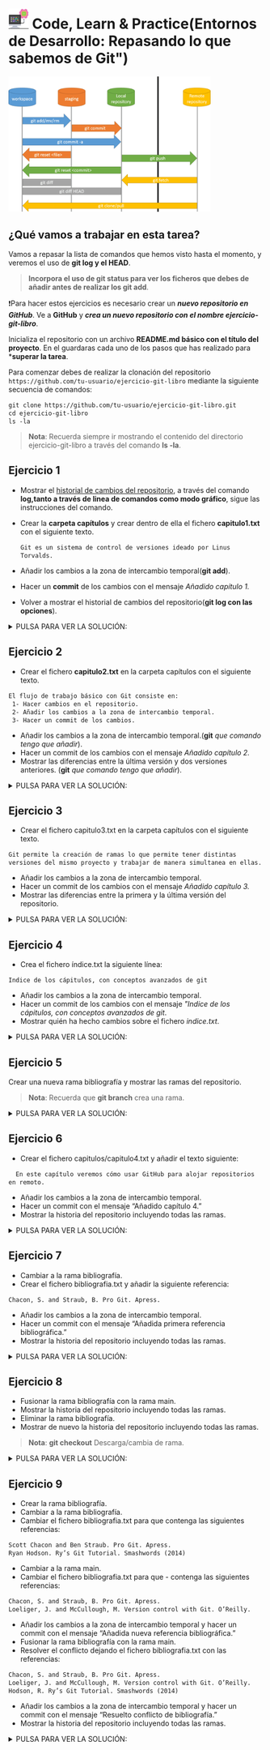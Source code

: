 # <img src=../../../../../images/computer.png width="40"> Code, Learn & Practice(Entornos de Desarrollo: Repasando lo que sabemos de Git")

<img src="images/git-workflow.png" width="400px">


## ¿Qué vamos a trabajar en esta tarea?

Vamos a repasar la lista de comandos que hemos visto hasta el momento, y veremos el uso de **git log y el HEAD**.

> **Incorpora el uso de git status para ver los ficheros que debes de añadir antes de realizar los git add**.

❗️Para hacer estos ejercicios es necesario crear un ***nuevo repositorio en GitHub***.
Ve a **GitHub** y ***crea un nuevo repositorio con el nombre ejercicio-git-libro***.

Inicializa el repositorio con un archivo **README.md básico con el título del proyecto**. En el guardaras cada uno de los pasos que has realizado para ***superar la tarea**.

Para comenzar debes de realizar la clonación del repositorio `https://github.com/tu-usuario/ejercicio-git-libro` mediante la siguiente secuencia de comandos:

```console
git clone https://github.com/tu-usuario/ejercicio-git-libro.git
cd ejercicio-git-libro
ls -la
```

>**Nota**: Recuerda siempre ir mostrando el contenido del directorio ejercicio-git-libro a través del comando **ls -la**.

## Ejercicio 1

- Mostrar el [historial de cambios del repositorio](https://github.com/jpexposito/code-learn/blob/main/comun/git/COMANDOS.md#git-log), a través del comando **log,tanto a través de linea de comandos como modo gráfico**, sigue las instrucciones del comando.
- Crear la **carpeta capítulos** y crear dentro de ella el fichero **capitulo1.txt** con el siguiente texto.
  
  ```console
  Git es un sistema de control de versiones ideado por Linus Torvalds.
  ```

- Añadir los cambios a la zona de intercambio temporal(**git add**).
- Hacer un **commit** de los cambios con el mensaje *Añadido capítulo 1.*
- Volver a mostrar el historial de cambios del repositorio(**git log con las opciones**).

<details>
  <summary>PULSA PARA VER LA SOLUCIÓN:</summary>

 ```console
 git log
 mkdir capitulos
 cat > capitulos/capitulo1.txt
 Git es un sistema de control de versiones ideado por Linus Torvalds.
 ```

>**Nota**: **Ctrl+D** nos permite salir del cat.

> ** También puedes trabajar con VSCODE** para la creación y manipulación de carpetas y ficheros**.

```console
 git add .
 git commit -m "Añadido capítulo 1."
 git log
 ```

 >**Nota**: **git add** permite añadir elementos al especio de intercambio.
 **git log** permite ver el historico de cambios.

</details>

## Ejercicio 2

- Crear el fichero **capitulo2.txt** en la carpeta capítulos con el siguiente texto.

```console
El flujo de trabajo básico con Git consiste en:
 1- Hacer cambios en el repositorio.
 2- Añadir los cambios a la zona de intercambio temporal.
 3- Hacer un commit de los cambios.
```

- Añadir los cambios a la zona de intercambio temporal.(**git** *que comando tengo que añadir*).
- Hacer un commit de los cambios con el mensaje *Añadido capítulo 2.*
- Mostrar las diferencias entre la última versión y dos versiones anteriores.
(**git** *que comando tengo que añadir*).

<details>
  <summary>PULSA PARA VER LA SOLUCIÓN:</summary>

```console
 cat > capitulos/capitulo2.txt
 El flujo de trabajo básico con Git consiste en:
 1- Hacer cambios en el repositorio.
 2- Añadir los cambios a la zona de intercambio temporal.
 3- Hacer un commit de los cambios.
 ```

 >**Nota**:**Ctrl+D**, sale del cat.

 ```code
 git add .
 git commit -m "Añadido capítulo 2."
 git diff HEAD~2..HEAD
```

>**Nota**: **HEAD** Apunta al último cambio del repositorio.

</details>

## Ejercicio 3

- Crear el fichero capitulo3.txt en la carpeta capítulos con el siguiente texto.

```console
Git permite la creación de ramas lo que permite tener distintas versiones del mismo proyecto y trabajar de manera simultanea en ellas.
```

- Añadir los cambios a la zona de intercambio temporal.
- Hacer un commit de los cambios con el mensaje *Añadido capítulo 3.*
- Mostrar las diferencias entre la primera y la última versión del repositorio.

<details>
  <summary>PULSA PARA VER LA SOLUCIÓN:</summary>

```console
 > cat > capitulos/capitulo3.txt
 Git permite la creación de ramas lo que permite tener distintas versiones del mismo proyecto y trabajar de manera simultanea en ellas.
 ```

*Ctrl+D* **recuerdas lo que hacia?**.

```console
git add .
git commit -m "Añadido capítulo 3."
git log
 git diff <codigo hash de la primera version>..HEAD
```

</details>

## Ejercicio 4

- Crea el fichero índice.txt la siguiente línea:

```console
Indice de los cápitulos, con conceptos avanzados de git
```

- Añadir los cambios a la zona de intercambio temporal.
- Hacer un commit de los cambios con el mensaje *"Indice de los cápitulos, con conceptos avanzados de git*.
- Mostrar quién ha hecho cambios sobre el fichero *indice.txt*.

<details>
  <summary>PULSA PARA VER LA SOLUCIÓN:</summary>

```console
 cat > indice.txt
 git add .
 git commit -m "Se crea el indice."
 echo "Indice de los cápitulos, con conceptos avanzados de git" >> indice.txt
 git add .
 git commit -m "Añadido el índice ."
 git annotate indice.txt
 ```

</details>

## Ejercicio 5

Crear una nueva rama bibliografía y mostrar las ramas del repositorio.

>**Nota**: Recuerda que **git branch** crea una rama.

<details>
  <summary>PULSA PARA VER LA SOLUCIÓN:</summary>

```console
  git branch bibliografia
  git branch -av
```

</details>


## Ejercicio 6

- Crear el fichero capitulos/capitulo4.txt y añadir el texto siguiente:

```console
  En este capítulo veremos cómo usar GitHub para alojar repositorios en remoto.
```

- Añadir los cambios a la zona de intercambio temporal.
- Hacer un commit con el mensaje “Añadido capítulo 4.”
- Mostrar la historia del repositorio incluyendo todas las ramas.

<details>
 <summary>PULSA PARA VER LA SOLUCIÓN:</summary>

```console
cat > capitulos/capitulo4.txt
En este capítulo veremos cómo usar GitHub para alojar repositorios en remoto.
```

Ctrl+D

```console
git add .
git commit -m "Añadido capítulo 4."
git log --graph --all --oneline
```

>**Nota**: Observa la salida del comando **git log --graph --all --oneline**.

</details>

## Ejercicio 7

- Cambiar a la rama bibliografía.
- Crear el fichero bibliografia.txt y añadir la siguiente referencia:

```console
Chacon, S. and Straub, B. Pro Git. Apress.
```

- Añadir los cambios a la zona de intercambio temporal.
- Hacer un commit con el mensaje “Añadida primera referencia bibliográfica.”
- Mostrar la historia del repositorio incluyendo todas las ramas.

<details>
  <summary>PULSA PARA VER LA SOLUCIÓN:</summary>

```console
 git checkout bibliografia
 cat > bibliografia.txt
 - Chacon, S. and Straub, B. Pro Git. Apress.
 ```

**Ctrl+D**

```console
git add .
git commit -m "Añadida primera referencia bibliográfica."
git log --graph --all --oneline
```

</details>

## Ejercicio 8

- Fusionar la rama bibliografía con la rama main.
- Mostrar la historia del repositorio incluyendo todas las ramas.
- Eliminar la rama bibliografía.
- Mostrar de nuevo la historia del repositorio incluyendo todas las ramas.

>**Nota**: **git checkout** Descarga/cambia de rama.


<details>
  <summary>PULSA PARA VER LA SOLUCIÓN:</summary>

 ```console
  git checkout main
  git merge bibliografia
  git log --graph --all --oneline
  git branch -d bibliografia
  git log --graph --all --oneline
 ```

 </details>

## Ejercicio 9
- Crear la rama bibliografía.
- Cambiar a la rama bibliografía.
- Cambiar el fichero bibliografia.txt para que contenga las siguientes referencias:

```cosole
Scott Chacon and Ben Straub. Pro Git. Apress.
Ryan Hodson. Ry’s Git Tutorial. Smashwords (2014)
```

- Cambiar a la rama main.
- Cambiar el fichero bibliografia.txt para que  - contenga las siguientes referencias:

```console
Chacon, S. and Straub, B. Pro Git. Apress.
Loeliger, J. and McCullough, M. Version control with Git. O’Reilly.
```

- Añadir los cambios a la zona de intercambio temporal y hacer un commit con el mensaje “Añadida nueva referencia bibliográfica.”
- Fusionar la rama bibliografía con la rama main.
- Resolver el conflicto dejando el fichero bibliografia.txt con las referencias:

```console
Chacon, S. and Straub, B. Pro Git. Apress.
Loeliger, J. and McCullough, M. Version control with Git. O’Reilly.
Hodson, R. Ry’s Git Tutorial. Smashwords (2014)
```

- Añadir los cambios a la zona de intercambio temporal y hacer un commit con el mensaje “Resuelto conflicto de bibliografía.”
- Mostrar la historia del repositorio incluyendo todas las ramas.

<details>
  <summary>PULSA PARA VER LA SOLUCIÓN:</summary>

 ```console
 git branch bibliografia
 git checkout bibliografia
 cat > bibliografia.txt
 - Scott Chacon and Ben Straub. Pro Git. Apress.
 - Ryan Hodson. Ry's Git Tutorial. Smashwords (2014)
 ```

 >**Nota**:**Ctrl+D** salimos del cat.

 ```console
 git commit -a -m "Añadida nueva referencia bibliográfica."
 git checkout main
 cat > bibliografia.txt
 - Chacon, S. and Straub, B. Pro Git. Apress.
 - Loeliger, J. and McCullough, M. Version control with Git. O'Reilly.
 ```

 >**Nota**:**Ctrl+D** salimos del cat.

```console
 git commit -a -m "Añadida nueva referencia bibliográfica."
 git merge bibliografia
 git nano bibliografia
 # Hacer los cambios indicados en el fichero
 git commit -a -m "Solucionado conflicto bibliografía."
 git log --graph --all --oneline
 ```

## Licencia 📄

Este proyecto está bajo la Licencia (Apache 2.0) - mira el archivo [LICENSE.md]([../../../LICENSE.md](https://github.com/jpexposito/code-learn-practice/blob/main/LICENSE)) para detalles.
